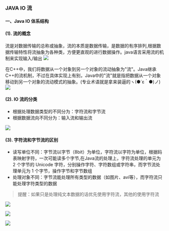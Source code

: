### JAVA IO 流 ###

#### 一、Java IO 体系结构 ####

#### (1). 流的概念 ####
流是对数据传输的总称或抽象，流的本质是数据传输，是数据的有序排列,根据数据传输特性将流抽象为各种类，方便更直观的进行数据操作。java语言采用流的机制来实现输入/输出
![](https://github.com/scalad/Note/blob/master/Java_IO/image/io_stream.jpg)

在C++中，我们将数据从一个对象到另一个对象的流动抽象为"流"。Java继承C++的流机制，不过在具体实现上有别，Java中的"流"就是指把数据从一个对象移动到另一个对象的流动模式的抽象。(专业术语就是拿来装逼的ヽ(●´ε｀●)ノ)![](https://github.com/scalad/Note/blob/master/Java_IO/image/emoji1.png)

#### (2). IO 流的分类 ####
* 根据处理数据类型的不同分为：字符流和字节流
* 根据数据流向不同分为：输入流和输出流

![](https://github.com/scalad/Note/blob/master/Java_IO/image/Java_IO.png)

#### (3). 字符流和字节流的区别 ####

* 读写单位不同：字节流以字节（8bit）为单位，字符流以字符为单位，根据码表映射字符，一次可能读多个字节,在Java流的处理上，字符流处理的单元为 2 个字节的 Unicode 字符，分别操作字符、字符数组或字符串，而字节流处理单元为 1 个字节，操作字节和字节数组
* 处理对象不同：字节流能处理所有类型的数据（如图片、avi等），而字符流只能处理字符类型的数据

> 提醒：如果只是处理纯文本数据的话优先使用字符流，其他的使用字符流

![](https://github.com/scalad/Note/blob/master/Java_IO/image/Java_IO_Detail.png)

![](https://github.com/scalad/Note/blob/master/Java_IO/image/input.png)

![](https://github.com/scalad/Note/blob/master/Java_IO/image/output.png)